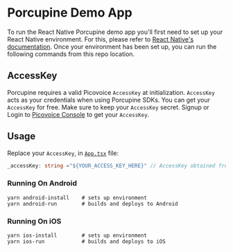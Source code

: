 # Porcupine Demo App
To run the React Native Porcupine demo app you'll first need to set up your React Native environment. For this, 
please refer to [React Native's documentation](https://reactnative.dev/docs/environment-setup). Once your environment has been set up, you can run the following commands from this repo location.

## AccessKey

Porcupine requires a valid Picovoice `AccessKey` at initialization. `AccessKey` acts as your credentials when using Porcupine SDKs.
You can get your `AccessKey` for free. Make sure to keep your `AccessKey` secret.
Signup or Login to [Picovoice Console](https://console.picovoice.ai/) to get your `AccessKey`.

## Usage

Replace your `AccessKey`, in [`App.tsx`](App.tsx) file:

```typescript
_accessKey: string ="${YOUR_ACCESS_KEY_HERE}" // AccessKey obtained from Picovoice Console (https://console.picovoice.ai/)
```

### Running On Android
```console
yarn android-install    # sets up environment
yarn android-run        # builds and deploys to Android
```

### Running On iOS

```console
yarn ios-install        # sets up environment
yarn ios-run            # builds and deploys to iOS
```